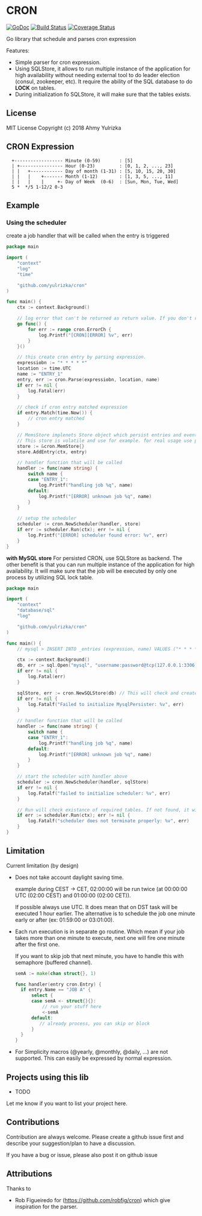 # CRON
[![GoDoc](http://godoc.org/github.com/yulrizka/cron?status.png)](http://godoc.org/github.com/yulrizka/cron) 
[![Build Status](https://travis-ci.org/yulrizka/cron.svg?branch=master)](https://travis-ci.org/yulrizka/cron) 
[![Coverage Status](https://coveralls.io/repos/github/yulrizka/cron/badge.svg?branch=master)](https://coveralls.io/github/yulrizka/cron?branch=master)

Go library that schedule and parses cron expression

Features:
* Simple parser for cron expression.
* Using SQLStore, it allows to run multiple instance of the application for high availability without needing
  external tool to do leader election (consul, zookeeper, etc).
  It require the ability of the SQL database to do **LOCK** on tables.
* During initialization fo SQLStore, it will make sure that the tables exists.

## License
MIT License Copyright (c) 2018 Ahmy Yulrizka

## CRON Expression
```
  +------------------ Minute (0-59)       : [5]
  | +---------------- Hour (0-23)         : [0, 1, 2, ..., 23]
  | |   +------------ Day of month (1-31) : [5, 10, 15, 20, 30]
  | |   |    +------- Month (1-12)        : [1, 3, 5, ..., 11]
  | |   |    |     +- Day of Week  (0-6)  : [Sun, Mon, Tue, Wed]
  5 *  */5 1-12/2 0-3
```

## Example
### Using the scheduler
create a job handler that will be called when the entry is triggered
```go
package main

import (
	"context"
	"log"
	"time"

	"github.com/yulrizka/cron"
)

func main() {
	ctx := context.Background()

	// log error that can't be returned as return value. If you don't read this error will be silently ignored
	go func() {
		for err := range cron.ErrorCh {
			log.Printf("[CRON][ERROR] %v", err)
		}
	}()

	// this create cron entry by parsing expression.
	expressiobn := "* * * * *"
	location := time.UTC
	name := "ENTRY_1"
	entry, err := cron.Parse(expressiobn, location, name)
	if err != nil {
		log.Fatal(err)
	}

	// check if cron entry matched expression
	if entry.Match(time.Now()) {
		// cron entry matched
	}

	// MemsStore implenets Store object which persist entries and events (triggered entries)
	// This store is volatile and use for example. for real usage use persisted SQLStore. see other example below
	store := &cron.MemStore{}
	store.AddEntry(ctx, entry)

	// handler function that will be called
	handler := func(name string) {
		switch name {
		case "ENTRY_1":
			log.Printf("handling job %q", name)
		default:
			log.Printf("[ERROR] unknown job %q", name)
		}
	}

	// setup the scheduler
	scheduler := cron.NewScheduler(handler, store)
	if err := scheduler.Run(ctx); err != nil {
		log.Printf("[ERROR] scheduler found error: %v", err)
	}
}


```

**with MySQL store**
For persisted CRON, use SQLStore as backend. The other benefit is that you can run multiple instance
of the application for high availability. It will make sure that the job will be executed by only one process
by utilizing SQL lock table.

```go
package main

import (
	"context"
	"database/sql"
	"log"

	"github.com/yulrizka/cron"
)

func main() {
	// mysql > INSERT INTO _entries (expression, name) VALUES ("* * * * *", "ENTRY_1")

	ctx := context.Background()
	db, err := sql.Open("mysql", "username:password@tcp(127.0.0.1:3306)/cron")
	if err != nil {
		log.Fatal(err)
	}

	sqlStore, err := cron.NewSQLStore(db) // This will check and create necessary table if not exists
	if err != nil {
		log.Fatalf("Failed to initialize MysqlPersister: %v", err)
	}

	// handler function that will be called
	handler := func(name string) {
		switch name {
		case "ENTRY_1":
			log.Printf("handling job %q", name)
		default:
			log.Printf("[ERROR] unknown job %q", name)
		}
	}

	// start the scheduler with handler above
	scheduler := cron.NewScheduler(handler, sqlStore)
	if err != nil {
		log.Fatalf("failed to initialize scheduler: %v", err)
	}

	// Run will check existance of required tables. If not found, it will try to create it
	if err := scheduler.Run(ctx); err != nil {
		log.Fatalf("scheduler does not terminate properly: %v", err)
	}
}

```


## Limitation
Current limitation (by design)

* Does not take account daylight saving time.

  example during CEST -> CET, 02:00:00 will be run twice (at 00:00:00 UTC (02:00 CEST) and 01:00:00 (02:00 CET)).

  If possible always use UTC. It does mean that on DST task will be executed 1 hour earlier. The alternative
  is to schedule the job one minute early or after (ex: 01:59:00 or 03:01:00).

* Each run execution is in separate go routine. Which mean if your job takes more than one minute to execute,
  next one will fire one minute after the first one.

  If you want to skip job that next minute, you have to
  handle this with semaphore (buffered channel).

  ```go
  semA := make(chan struct{}, 1)

  func handler(entry cron.Entry) {
    if entry.Name == "JOB A" {
        select {
        case semA <- struct{}{}:
            // run your stuff here
            <-semA
        default:
           // already process, you can skip or block
        }
    }
  }
  ```

* For Simplicity  macros (@yearly, @monthly, @daily, ...) are not supported. This can easily be expressed by normal
  expression.
  
## Projects using this lib
* TODO

Let me know if you want to list your project here.  

## Contributions
Contribution are always welcome. Please create a github issue first and describe your suggestion/plan to have a discussion.

If you have a bug or issue, please also post it on github issue

## Attributions
Thanks to
* Rob Figueiredo for (https://github.com/robfig/cron) which give inspiration for the parser.

